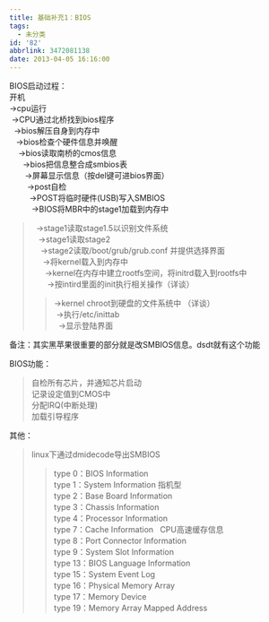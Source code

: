 ```yaml
---
title: 基础补充1：BIOS
tags:
  - 未分类
id: '82'
abbrlink: 3472081138
date: 2013-04-05 16:16:00
---
```


BIOS启动过程：  
开机  
\->cpu运行  
 ->CPU通过北桥找到bios程序  
  ->bios解压自身到内存中  
   ->bios检查个硬件信息并唤醒  
    ->bios读取南桥的cmos信息  
      ->bios把信息整合成smbios表  
       ->屏幕显示信息（按del键可进bios界面）  
        ->post自检  
         ->POST将临时硬件(USB)写入SMBIOS  
          ->BIOS将MBR中的stage1加载到内存中  

>   ->stage1读取stage1.5以识别文件系统  
>    ->stage1读取stage2  
>     ->stage2读取/boot/grub/grub.conf 并提供选择界面  
>      ->将kernel载入到内存中  
>       ->kernel在内存中建立rootfs空间，将initrd载入到rootfs中  
>        ->按intird里面的init执行相关操作（详谈）  
> 
> > \->kernel chroot到硬盘的文件系统中 （详谈）  
> >  ->执行/etc/inittab  
> >   ->显示登陆界面  

  
  
备注：其实黑苹果很重要的部分就是改SMBIOS信息。dsdt就有这个功能  
  
  
BIOS功能：  

> 自检所有芯片，并通知芯片启动  
> 记录设定值到CMOS中  
> 分配IRQ(中断处理)  
> 加载引导程序  
>   

其他：  

> linux下通过dmidecode导出SMBIOS  
> 
> > type 0：BIOS Information  
> > type 1：System Information 指机型  
> > type 2：Base Board Information  
> > type 3：Chassis Information  
> > type 4：Processor Information  
> > type 7：Cache Information   CPU高速缓存信息  
> > type 8：Port Connector Information  
> > type 9：System Slot Information  
> > type 13：BIOS Language Information  
> > type 15：System Event Log  
> > type 16：Physical Memory Array  
> > type 17：Memory Device  
> > type 19：Memory Array Mapped Address  
> >